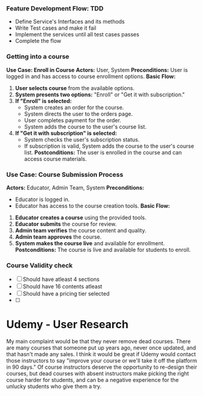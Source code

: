 ### Feature Development Flow: TDD
- Define Service's Interfaces and its methods
- Write Test cases and make it fail
- Implement the services until all test cases passes
- Complete the flow
### Getting into a course
**Use Case: Enroll in Course**
**Actors:** User, System
**Preconditions:** User is logged in and has access to course enrollment options.
**Basic Flow:**
1. **User selects course** from the available options.
2. **System presents two options:** "Enroll" or "Get it with subscription."
3. **If "Enroll" is selected:**
    - System creates an order for the course.
    - System directs the user to the orders page.
    - User completes payment for the order.
    - System adds the course to the user's course list.
4. **If "Get it with subscription" is selected:**
    - System checks the user's subscription status.
    - If subscription is valid, System adds the course to the user's course list.
**Postconditions:** The user is enrolled in the course and can access course materials.

### Use Case: Course Submission Process
**Actors:** Educator, Admin Team, System
**Preconditions:**
- Educator is logged in.
- Educator has access to the course creation tools.
**Basic Flow:**
1. **Educator creates a course** using the provided tools.
2. **Educator submits** the course for review.
3. **Admin team verifies** the course content and quality.
4. **Admin team approves** the course.
5. **System makes the course live** and available for enrollment.
**Postconditions:** The course is live and available for students to enroll.

### Course Validity check
- [ ] Should have atleast 4 sections
- [ ] Should have 16 contents atleast
- [ ] Should have a pricing tier selected
- [ ] 
# Udemy - User Research
My main complaint would be that they never remove dead courses. There are many courses that someone put up years ago, never once updated, and that hasn't made any sales. I think it would be great if Udemy would contact those instructors to say "improve your course or we'll take it off the platform in 90 days." Of course instructors deserve the opportunity to re-design their courses, but dead courses with absent instructors make picking the right course harder for students, and can be a negative experience for the unlucky students who give them a try.

